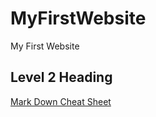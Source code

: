 # MyFirstWebsite
My First Website 

## Level 2 Heading

[Mark Down Cheat Sheet](https://www.markdownguide.org/cheat-sheet/)

